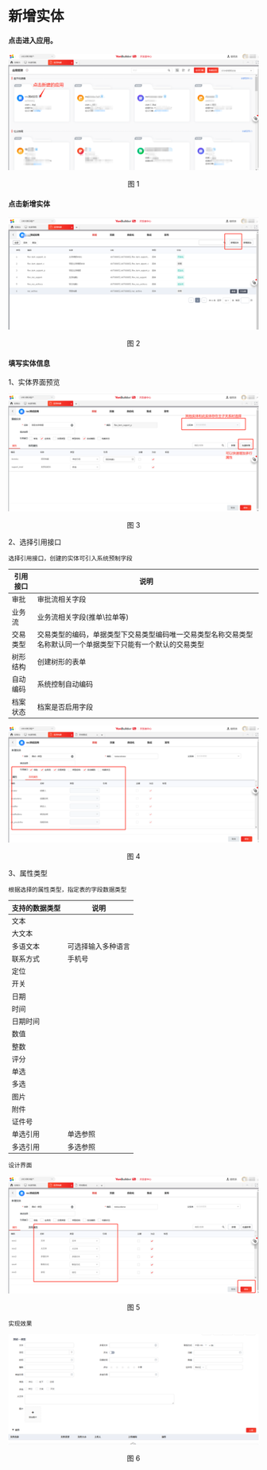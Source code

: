 # 新增实体

#### 点击进入应用。
<div align=center>
<img src="/articles/yonbuilder/3-/guide/2-/datamodeling/images/1.png"/>
</div>
<p align="center">图 1</p>

#### 点击新增实体
<div align=center>
<img src="/articles/yonbuilder/3-/guide/2-/datamodeling/images/2.png"/>
</div>
<p align="center">图 2</p>

#### 填写实体信息

1、实体界面预览
<div align=center>
<img src="/articles/yonbuilder/3-/guide/2-/datamodeling/images/3.png"/>
</div>
<p align="center">图 3</p>

2、选择引用接口
```
选择引用接口，创建的实体可引入系统预制字段
```
引用接口|说明
---|---
审批|审批流相关字段
业务流|业务流相关字段(推单\拉单等)
交易类型|交易类型的编码，单据类型下交易类型编码唯一交易类型名称交易类型名称默认同一个单据类型下只能有一个默认的交易类型
树形结构|创建树形的表单
自动编码|系统控制自动编码
档案状态|档案是否启用字段

<div align=center>
<img src="/articles/yonbuilder/3-/guide/2-/datamodeling/images/4.png"/>
</div>
<p align="center">图 4</p>

3、属性类型

```
根据选择的属性类型，指定表的字段数据类型
```
支持的数据类型|说明
---|---
文本|
大文本|
多语文本|可选择输入多种语言
联系方式|手机号
定位|
开关|
日期|
时间|
日期时间|
数值|
整数|
评分|
单选|
多选|
图片|
附件|
证件号|
单选引用|单选参照
多选引用|多选参照


```
设计界面
```
<div align=center>
<img src="/articles/yonbuilder/3-/guide/2-/datamodeling/images/5.png"/>
</div>
<p align="center">图 5</p>

```
实现效果
```
<div align=center>
<img src="/articles/yonbuilder/3-/guide/2-/datamodeling/images/6.png"/>
</div>
<p align="center">图 6</p>
